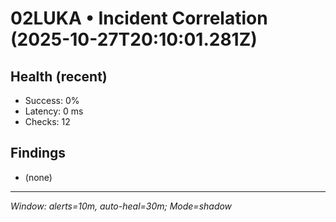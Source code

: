 # 02LUKA • Incident Correlation (2025-10-27T20:10:01.281Z)

## Health (recent)
- Success: 0%
- Latency: 0 ms
- Checks: 12

## Findings
- (none)

---
_Window: alerts=10m, auto-heal=30m; Mode=shadow_
